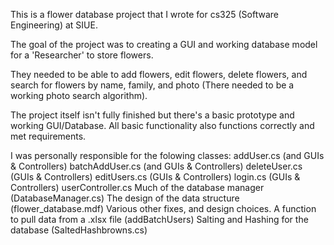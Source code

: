 This is a flower database project that I wrote for cs325 (Software Engineering) at SIUE.

The goal of the project was to creating a GUI and working database model for a 'Researcher'
to store flowers.

They needed to be able to add flowers, edit flowers, delete flowers, and search for flowers
by name, family, and photo (There needed to be a working photo search algorithm).

The project itself isn't fully finished but there's a basic prototype and working GUI/Database.
All basic functionality also functions correctly and met requirements.

I was personally responsible for the folowing classes:
addUser.cs (and GUIs & Controllers)
batchAddUser.cs (and GUIs &  Controllers)
deleteUser.cs (GUIs & Controllers)
editUsers.cs (GUIs & Controllers)
login.cs (GUIs & Controllers)
userController.cs
Much of the database manager (DatabaseManager.cs)
The design of the data structure (flower_database.mdf)
Various other fixes, and design choices.
A function to pull data from a .xlsx file (addBatchUsers)
Salting and Hashing for the database (SaltedHashbrowns.cs)